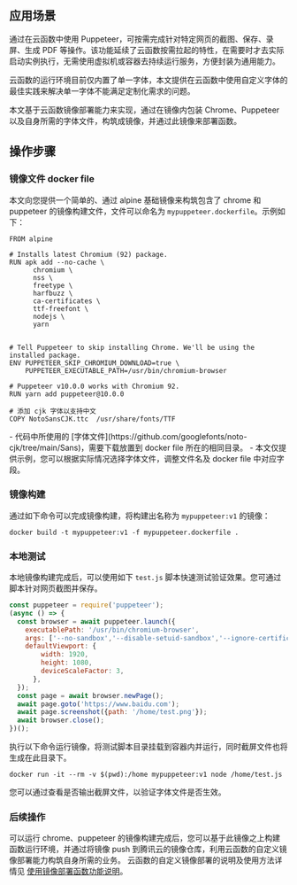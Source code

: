 
## 应用场景

通过在云函数中使用 Puppeteer，可按需完成针对特定网页的截图、保存、录屏、生成 PDF 等操作。该功能延续了云函数按需拉起的特性，在需要时才去实际启动实例执行，无需使用虚拟机或容器去持续运行服务，方便封装为通用能力。

云函数的运行环境目前仅内置了单一字体，本文提供在云函数中使用自定义字体的最佳实践来解决单一字体不能满足定制化需求的问题。

本文基于云函数镜像部署能力来实现，通过在镜像内包装 Chrome、Puppeteer 以及自身所需的字体文件，构筑成镜像，并通过此镜像来部署函数。


## 操作步骤
### 镜像文件 docker file
本文向您提供一个简单的、通过 alpine 基础镜像来构筑包含了 chrome 和 puppeteer 的镜像构建文件，文件可以命名为 `mypuppeteer.dockerfile`。示例如下：

```
FROM alpine

# Installs latest Chromium (92) package.
RUN apk add --no-cache \
      chromium \
      nss \
      freetype \
      harfbuzz \
      ca-certificates \
      ttf-freefont \
      nodejs \
      yarn


# Tell Puppeteer to skip installing Chrome. We'll be using the installed package.
ENV PUPPETEER_SKIP_CHROMIUM_DOWNLOAD=true \
    PUPPETEER_EXECUTABLE_PATH=/usr/bin/chromium-browser

# Puppeteer v10.0.0 works with Chromium 92.
RUN yarn add puppeteer@10.0.0

# 添加 cjk 字体以支持中文
COPY NotoSansCJK.ttc  /usr/share/fonts/TTF

```


<dx-alert infotype="notice" title="">
- 代码中所使用的 [字体文件](https://github.com/googlefonts/noto-cjk/tree/main/Sans)，需要下载放置到 docker file 所在的相同目录。
- 本文仅提供示例，您可以根据实际情况选择字体文件，调整文件名及 docker file 中对应字段。
</dx-alert>



###  镜像构建

通过如下命令可以完成镜像构建，将构建出名称为 `mypuppeteer:v1` 的镜像：

```shell
docker build -t mypuppeteer:v1 -f mypuppeteer.dockerfile .

```

### 本地测试

本地镜像构建完成后，可以使用如下 `test.js` 脚本快速测试验证效果。您可通过脚本针对网页截图并保存。

```js
const puppeteer = require('puppeteer');
(async () => {
  const browser = await puppeteer.launch({
    executablePath: '/usr/bin/chromium-browser',
    args: ['--no-sandbox','--disable-setuid-sandbox','--ignore-certificate-errors'],
    defaultViewport: {
        width: 1920,
        height: 1080,
        deviceScaleFactor: 3,
      },
  });
  const page = await browser.newPage();
  await page.goto('https://www.baidu.com');
  await page.screenshot({path: '/home/test.png'});
  await browser.close();
})();
```

执行以下命令运行镜像，将测试脚本目录挂载到容器内并运行，同时截屏文件也将生成在此目录下。

```shell
docker run -it --rm -v $(pwd):/home mypuppeteer:v1 node /home/test.js
```

您可以通过查看是否输出截屏文件，以验证字体文件是否生效。


### 后续操作
可以运行 chrome、puppeteer 的镜像构建完成后，您可以基于此镜像之上构建函数运行环境，并通过将镜像 push 到腾讯云的镜像仓库，利用云函数的自定义镜像部署能力构筑自身所需的业务。
云函数的自定义镜像部署的说明及使用方法详情见 [使用镜像部署函数功能说明](https://cloud.tencent.com/document/product/583/56051)。



